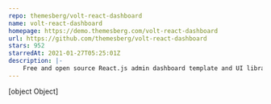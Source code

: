 ```yaml
---
repo: themesberg/volt-react-dashboard
name: volt-react-dashboard
homepage: https://demo.themesberg.com/volt-react-dashboard
url: https://github.com/themesberg/volt-react-dashboard
stars: 952
starredAt: 2021-01-27T05:25:01Z
description: |-
    Free and open source React.js admin dashboard template and UI library based on Bootstrap 5
---
```


[object Object]
